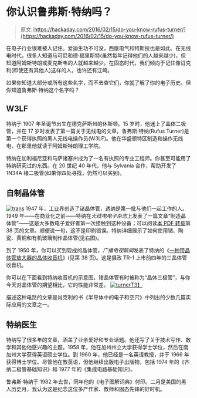 # 你认识鲁弗斯·特纳吗？

> 原文:[https://hackaday.com/2016/02/15/do-you-know-rufus-turner/](https://hackaday.com/2016/02/15/do-you-know-rufus-turner/)

在电子行业很难被人记住。爱迪生功不可没，西屋电气和特斯拉也是如此。在无线电时代，很多人知道马可尼和德·福里斯特(虽然每年记得他们的人越来越少)，但知道阿姆斯特朗或麦克斯韦的人就越来越少。在固态时代，我们倾向于记住像肖克利(即使还有其他人)这样的人，也许还有江崎。

如果你知道大部分或所有这些名字，而不去查它们，你就了解了你的电子历史。但你知道鲁弗斯·特纳这个名字吗？

## W3LF

特纳于 1907 年圣诞节出生在德克萨斯州的休斯顿。15 岁时，他迷上了晶体二极管，并在 17 岁时发表了第一篇关于无线电的文章。鲁弗斯·特纳(Rufus Turner)是第一个获得执照的黑人无线电操作员(W3LF)。他在华盛顿特区制造和操作无线电，在那里他就读于阿姆斯特朗理工学院。

特纳在加利福尼亚和马萨诸塞州成为了一名有执照的专业工程师。你甚至可能用了特纳研究过的东西。在 20 世纪 40 年代，他与 Sylvania 合作，帮助开发了 1N34A 锗二极管(如果你四处寻找，仍然可以买到)。

## 自制晶体管

[![trans](../Images/d9bfaba212c6be9ffdb859290033e579.png)](https://hackaday.com/wp-content/uploads/2016/02/trans.png)
1947 年，工业界创造了锗晶体管，透纳是第一批与他们一起工作的人。1949 年——在商业化之前——特纳在*无线电电子杂志*上发表了一篇文章“制造晶体管”——这是大多数电子爱好者第一次接触到这种设备；可以阅读[本 PDF 转载](http://www.americanradiohistory.com/Archive-Radio-Craft/1940s/Radio-Craft-RE-1949-May.pdf)第 38 页的文章。顺便说一句，这不是印刷错误。特纳详细展示了如何使用锗、陶瓷、黄铜和有机玻璃制作晶体管(见右图)。

到了 1950 年，你可以买到现成的晶体管，*广播电视新闻*发表了特纳的《[一种带晶体管放大器的晶体收音机](http://www.americanradiohistory.com/Archive-Radio-News/50s/Radio-News-1950-01-R.pdf)》(见第 38 页)。这是摄政 TR-1 上市前四年的三晶体管收音机。

你可以在下面看到特纳收音机的示意图。锗晶体管有时被称为“晶体三极管”，与你今天对晶体管的期望相比，它的性能非常差。
[![turner](../Images/34915cb8ec9691414ad345f175f58b96.png)T3】](https://hackaday.com/wp-content/uploads/2016/02/turner.png)

描述这种电路的文章是肖克利的书《半导体中的电子和空穴》中列出的少数几篇实际应用的文章之一。

## 特纳医生

特纳写了很多年的文章，涵盖了业余爱好和专业话题。他还写了关于技术写作、数学和其他他感兴趣的主题。1958 年，他在加州州立大学获得学士学位，然后在南加州大学获得英语硕士学位。到 1960 年，他已经是一名英语教授，并于 1966 年获得博士学位。尽管他在教英语，但他继续出版电子出版物，包括 1974 年的《齐纳二极管基础知识》和 1977 年的《集成电路基础知识》。

鲁弗斯·特纳于 1982 年去世，同年他的《电子图解词典》付印。二月是美国的黑人历史月，我认为这是纪念这位多产作家、教师和固态先锋的好时机。